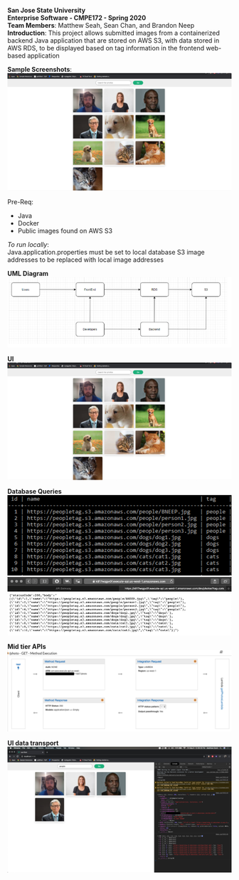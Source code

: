 **San Jose State University**  
**Enterprise Software - CMPE172 - Spring 2020**  
**Team Members**: Matthew Seah, Sean Chan, and Brandon Neep  
**Introduction**: This project allows submitted images from a containerized backend Java application that are stored on AWS S3, with data stored in AWS RDS, to be displayed based on tag information in the frontend web-based application  

**Sample Screenshots**:  
![UML Diagram](https://github.com/brandonneep/image_tags/blob/master/images/uidiagram.PNG)

Pre-Req:  
* Java
* Docker
* Public images found on AWS S3

*To run locally*:  
Java.application.properties must be set to local database
S3 image addresses to be replaced with local image addresses

**UML Diagram**  
![UML Diagram](https://github.com/brandonneep/image_tags/blob/master/images/umldiagram.PNG)

**UI**  
![UML Diagram](https://github.com/brandonneep/image_tags/blob/master/images/uidiagram.PNG)

**Database Queries**  
![UML Diagram](https://github.com/brandonneep/image_tags/blob/master/images/rdsschema.PNG)
![UML Diagram](https://github.com/brandonneep/image_tags/blob/master/images/APIQuery.png)

**Mid tier APIs**  
![UML Diagram](https://github.com/brandonneep/image_tags/blob/master/images/APIDiagram.png)

**UI data transport**  
![UML Diagram](https://github.com/brandonneep/image_tags/blob/master/images/UI-APIConnection.png)

